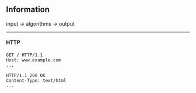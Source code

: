 ## Information

input -> algorithms -> output

---

#### HTTP

```
GET / HTTP/1.1
Host: www.example.com
...
```

```
HTTP/1.1 200 OK
Content-Type: text/html
...
```